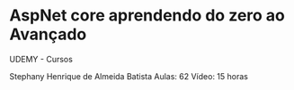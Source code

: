 # AspNet core aprendendo do zero ao Avançado

UDEMY - Cursos

Stephany Henrique de Almeida Batista
Aulas: 62
Vídeo: 15 horas
